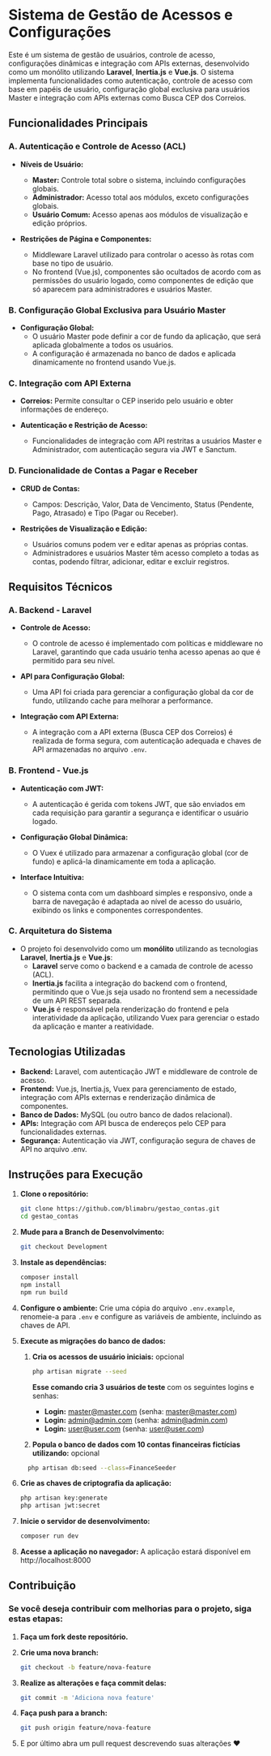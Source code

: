 # Sistema de Gestão de Acessos e Configurações

Este é um sistema de gestão de usuários, controle de acesso, configurações dinâmicas e integração com APIs externas, desenvolvido como um monólito utilizando **Laravel**, **Inertia.js** e **Vue.js**. O sistema implementa funcionalidades como autenticação, controle de acesso com base em papéis de usuário, configuração global exclusiva para usuários Master e integração com APIs externas como Busca CEP dos Correios.

## Funcionalidades Principais

### A. Autenticação e Controle de Acesso (ACL)
- **Níveis de Usuário:**
  - **Master:** Controle total sobre o sistema, incluindo configurações globais.
  - **Administrador:** Acesso total aos módulos, exceto configurações globais.
  - **Usuário Comum:** Acesso apenas aos módulos de visualização e edição próprios.
  
- **Restrições de Página e Componentes:**
  - Middleware Laravel utilizado para controlar o acesso às rotas com base no tipo de usuário.
  - No frontend (Vue.js), componentes são ocultados de acordo com as permissões do usuário logado, como componentes de edição que só aparecem para administradores e usuários Master.

### B. Configuração Global Exclusiva para Usuário Master
- **Configuração Global:**
  - O usuário Master pode definir a cor de fundo da aplicação, que será aplicada globalmente a todos os usuários.
  - A configuração é armazenada no banco de dados e aplicada dinamicamente no frontend usando Vue.js.

### C. Integração com API Externa
  - **Correios:** Permite consultar o CEP inserido pelo usuário e obter informações de endereço.

- **Autenticação e Restrição de Acesso:**
  - Funcionalidades de integração com API restritas a usuários Master e Administrador, com autenticação segura via JWT e Sanctum.

### D. Funcionalidade de Contas a Pagar e Receber
- **CRUD de Contas:**
  - Campos: Descrição, Valor, Data de Vencimento, Status (Pendente, Pago, Atrasado) e Tipo (Pagar ou Receber).
  
- **Restrições de Visualização e Edição:**
  - Usuários comuns podem ver e editar apenas as próprias contas.
  - Administradores e usuários Master têm acesso completo a todas as contas, podendo filtrar, adicionar, editar e excluir registros.

## Requisitos Técnicos

### A. Backend - Laravel
- **Controle de Acesso:**
  - O controle de acesso é implementado com políticas e middleware no Laravel, garantindo que cada usuário tenha acesso apenas ao que é permitido para seu nível.
  
- **API para Configuração Global:**
  - Uma API foi criada para gerenciar a configuração global da cor de fundo, utilizando cache para melhorar a performance.
  
- **Integração com API Externa:**
  - A integração com a API externa (Busca CEP dos Correios) é realizada de forma segura, com autenticação adequada e chaves de API armazenadas no arquivo ```.env```.

### B. Frontend - Vue.js
- **Autenticação com JWT:**
  - A autenticação é gerida com tokens JWT, que são enviados em cada requisição para garantir a segurança e identificar o usuário logado.

- **Configuração Global Dinâmica:**
  - O Vuex é utilizado para armazenar a configuração global (cor de fundo) e aplicá-la dinamicamente em toda a aplicação.

- **Interface Intuitiva:**
  - O sistema conta com um dashboard simples e responsivo, onde a barra de navegação é adaptada ao nível de acesso do usuário, exibindo os links e componentes correspondentes.

### C. Arquitetura do Sistema
- O projeto foi desenvolvido como um **monólito** utilizando as tecnologias **Laravel**, **Inertia.js** e **Vue.js**:
  - **Laravel** serve como o backend e a camada de controle de acesso (ACL).
  - **Inertia.js** facilita a integração do backend com o frontend, permitindo que o Vue.js seja usado no frontend sem a necessidade de um API REST separada.
  - **Vue.js** é responsável pela renderização do frontend e pela interatividade da aplicação, utilizando Vuex para gerenciar o estado da aplicação e manter a reatividade.

## Tecnologias Utilizadas

- **Backend:** Laravel, com autenticação JWT e middleware de controle de acesso.
- **Frontend:** Vue.js, Inertia.js, Vuex para gerenciamento de estado, integração com APIs externas e renderização dinâmica de componentes.
- **Banco de Dados:** MySQL (ou outro banco de dados relacional).
- **APIs:** Integração com API busca de endereços pelo CEP para funcionalidades externas.
- **Segurança:** Autenticação via JWT, configuração segura de chaves de API no arquivo .env.


## Instruções para Execução

1. **Clone o repositório:**
   
   ```bash
   git clone https://github.com/blimabru/gestao_contas.git
   cd gestao_contas
   ```

2. **Mude para a Branch de Desenvolvimento:**

    ```bash
    git checkout Development
    ```

3. **Instale as dependências:**
   
   ```bash
   composer install
   npm install
   npm run build
   ```

4. **Configure o ambiente:** Crie uma cópia do arquivo ```.env.example```, renomeie-a para ```.env``` e configure as variáveis de ambiente, incluindo as chaves de API.

5. **Execute as migrações do banco de dados:**
   
   1. **Cria os acessos de usuário iniciais:** opcional

      ```bash
      php artisan migrate --seed
      ```

      **Esse comando cria 3 usuários de teste** com os seguintes logins e senhas:

      - **Login:** master@master.com (senha: master@master.com)
      - **Login:** admin@admin.com (senha: admin@admin.com)
      - **Login:** user@user.com (senha: user@user.com)
  
     2. **Popula o banco de dados com 10 contas financeiras fictícias utilizando:** opcional
   
      ```bash
        php artisan db:seed --class=FinanceSeeder
      ```
      
5. **Crie as chaves de criptografia da aplicação:**
   ```bash
   php artisan key:generate
   php artisan jwt:secret
   ```

6. **Inicie o servidor de desenvolvimento:**
   ```bash
   composer run dev
   ```

7. **Acesse a aplicação no navegador:** A aplicação estará disponível em http://localhost:8000

## Contribuição

### Se você deseja contribuir com melhorias para o projeto, siga estas etapas:

1. **Faça um fork deste repositório.**
   
2. **Crie uma nova branch:**
   
   ```bash
   git checkout -b feature/nova-feature
   ```

3. **Realize as alterações e faça commit delas:**

   ```bash
   git commit -m 'Adiciona nova feature'
   ```

4. **Faça push para a branch:**
   
   ```bash
   git push origin feature/nova-feature
   ```

5. E por último abra um pull request descrevendo suas alterações ❤️

